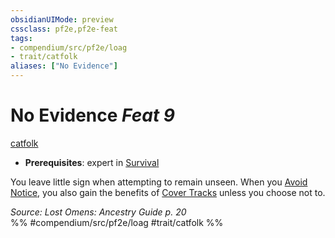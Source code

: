 ```yaml
---
obsidianUIMode: preview
cssclass: pf2e,pf2e-feat
tags:
- compendium/src/pf2e/loag
- trait/catfolk
aliases: ["No Evidence"]
---
```

# No Evidence  *Feat 9*  
[catfolk](rules/traits/catfolk-b1.md)  

- **Prerequisites**: expert in [Survival](compendium/skills.md#Survival)

You leave little sign when attempting to remain unseen. When you [Avoid Notice](rules/actions/avoid-notice.md), you also gain the benefits of [Cover Tracks](rules/actions/cover-tracks.md) unless you choose not to.

*Source: Lost Omens: Ancestry Guide p. 20*  
%% #compendium/src/pf2e/loag #trait/catfolk %%